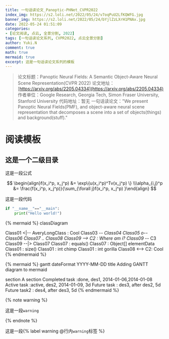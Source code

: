 ```yaml
---
title: 一句话读论文_Panoptic-PHNet_CVPR2022
index_img: https://s2.loli.net/2022/05/24/v7oqPuU2LfKQWFG.jpg
banner_img: https://s2.loli.net/2022/05/24/bYjlZzLXrH1PNAx.jpg
date: 2022-05-24 01:51:09
categories:
- [论文阅读, 点云, 全景分割, 2022]
tags: [一句话读论文系列, CVPR2022, 点云全景分割]
author: Yuki.N
comment: true
math: true
mermaid: true
excerpt: 这是一句话读论文系列的模板
---
```


> 论文标题：Panoptic Neural Fields: A Semantic Object-Aware Neural Scene Representation(CVPR 2022)
> 论文地址：[https://arxiv.org/abs/2205.04334](https://arxiv.org/abs/2205.04334)
> 作者单位：Google Research, Georgia Tech, Simon Fraser University, Stanford University
> 代码地址：暂无
> 一句话读论文："We present Panoptic Neural Fields(PMF), and object-aware neural scene representation that decomposes a scene into a set of objects(things) and background(stuff)."

# 阅读模板

## 这是一个二级目录


这是一段公式

$$
\begin{align}f(x_i^p, x_j^p) &= \exp\{u(x_i^p)^Tv(x_j^p) \} \\​\alpha_{i,j}^p &= \frac{f(x_i^p, x_j^p)}{\sum_{\forall j}f(x_i^p, x_j^p) }\end{align}
$$

这是一段代码

```python
if "__name__"=="__main":
	print("Hello world!")
```




{% mermaid %}
classDiagram

Class01 <|-- AveryLongClass : Cool
Class03 *-- Class04
Class05 o-- Class06
Class07 .. Class08
Class09 --> C2 : Where am i?
Class09 --* C3
Class09 --|> Class07
Class07 : equals()
Class07 : Object[] elementData
Class01 : size()
Class01 : int chimp
Class01 : int gorilla
Class08 <--> C2: Cool
{% endmermaid %}

{% mermaid %}
gantt
dateFormat  YYYY-MM-DD
title Adding GANTT diagram to mermaid

section A section
Completed task            :done,    des1, 2014-01-06,2014-01-08
Active task               :active,  des2, 2014-01-09, 3d
Future task               :         des3, after des2, 5d
Future task2               :         des4, after des3, 5d
{% endmermaid %}

{% note warning %}

这是一段`warning`

{% endnote %}



这是一段{% label warning @行内`warning`标签 %}



